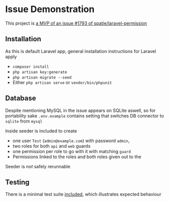 # Issue Demonstration

This project is [a MVP of an issue #1793 of spatie/laravel-permission](https://github.com/spatie/laravel-permission/issues/1793)

## Installation

As this is default Laravel app, general installation instructions for Laravel apply

* `composer install`
* `php artisan key:generate`
* `php artisan migrate --seed`
* Either `php artisan serve` or `vendor/bin/phpunit`

## Database

Despite mentioning MySQL in the issue appears on SQLite aswell, so for portability sake `.env.example` contains setting that switches DB connector to `sqlite` from `mysql`

Inside seeder is included to create 

* one user `Test` (`admin@example.com`) with password `admin`, 
* two roles for both `api` and `web` guards
* one permission per role to go with it with matching `guard`
* Permissions linked to the roles and both roles given out to the 

Seeder is *not* safely rerunnable 

## Testing

There is a minimal test suite [included](tests/Feature/IssueTest.php), which illustrates expected behaviour